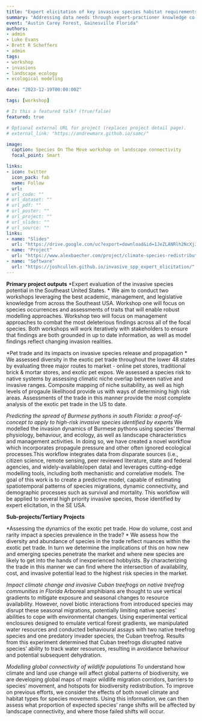 ```yaml
---
title: "Expert elicitation of key invasive species habitat requirements, prevalence, and life history attributes"
summary: "Addressing data needs through expert-practioner knowledge co-generation"
event: "Austin Carey Forest, Gainesville Florida"
authors:
- admin
- Luke Evans
- Brett R Scheffers
- admin
tags:
- workshop
- invasions
- landscape ecology
- ecological modeling

date: "2023-12-19T00:00:00Z"

tags: [workshop]

# Is this a featured talk? (true/false)
featured: true

# Optional external URL for project (replaces project detail page).
# external_link: "https://andrewmarx.github.io/samc/"

image:  
  caption: Species On The Move workshop on landscape connectivity 
  focal_point: Smart

links:
- icon: twitter
  icon_pack: fab
  name: Follow
  url: 
# url_code: ""
# url_dataset: ""
# url_pdf: ""
# url_poster: ""
# url_project: ""
# url_slides: ""
# url_source: ""
links:
- name: "Slides"
  url: "https://drive.google.com/uc?export=download&id=1JeZLANRlh2NcXj3w_hjgRWNqIPKhcGAwCvElYorfSu4"
- name: "Project"
  url: "https://www.alexbaecher.com/project/climate-species-redistribution/"
- name: "Software"
  url: "https://joshcullen.github.io/invasive_spp_expert_elicitation/"
---
```


**Primary project outputs**
*Expert evaluation of the invasive species potential in the Southeast United States. * 
We aim to conduct two workshops leveraging the best academic, management, and legislative knowledge from across the Southeast USA. Workshop one will focus on species occurrences and assessments of traits that will enable robust modelling approaches. Workshop two will focus on management approaches to combat the most deleterious findings across all of the focal species. Both workshops will work iteratively with stakeholders to ensure that findings are both grounded in up to date information, as well as model findings reflect changing invasion realities. 

*Pet trade and its impacts on invasive species release and propagation *
We assessed diversity in the exotic pet trade throughout the lower 48 states by evaluating three major routes to market - online pet stores, traditional brick & mortar stores, and exotic pet expos. We assessed a species risk to native systems by assessing climatic niche overlap between native and invasive ranges. Composite mapping of niche suitability, as well as high levels of progaule likelihood provide us with ways of determining high risk areas. Assessments of the trade in this manner provide the most complete analysis of the exotic pet trade in the US to date. 

*Predicting the spread of Burmese pythons in south Florida: a proof-of-concept to apply to high-risk invasive species identified by experts*
We modelled the invasion dynamics of Burmese pythons using species’ thermal physiology, behaviour, and ecology, as well as landscape characteristics and management activities. In doing so, we have created a novel workflow which incorporates propagule pressure and other often ignored ecological processes.This workflow integrates data from disparate sources (i.e., citizen science, remote sensing, peer reviewed literature, state and federal agencies, and widely-available/open data) and leverages cutting-edge modelling tools, including both mechanistic and correlative models. The goal of this work is to create a predictive model, capable of estimating spatiotemporal patterns of species migrations, dynamic connectivity, and demographic processes such as survival and mortality. This workflow will be applied to several high priority invasive species, those identified by expert elicitation, in the SE USA.  

**Sub-projects/Tertiary Projects**

*Assessing the dynamics of the exotic pet trade. How do volume, cost and rarity impact a species prevalence in the trade? *
We assess how the diversity and abundance of species in the trade reflect nuances within the exotic pet trade. In turn we determine the implications of this on how new and emerging species penetrate the market and where new species are likely to get into the hands of inexperienced hobbyists. By characterizing the trade in this manner we can find where the intersection of availability, cost, and invasive potential lead to the highest risk species in the market. 

*Impact climate change and invasive Cuban treefrogs on native treefrog communities in Florida*
Arboreal amphibians are thought to use vertical gradients to mitigate exposure and seasonal changes to resource availability. However, novel biotic interactions from introduced species may disrupt these seasonal migrations, potentially limiting native species’ abilities to cope with environmental changes. Using experimental vertical enclosures designed to emulate vertical forest gradients, we manipulated water resources and conducted behavioural assays with two native treefrog species and one predatory invader species, the Cuban treefrog. Results from this experiment determined that Cuban treefrogs disrupted native species’ ability to track water resources, resulting in avoidance behaviour and potential subsequent dehydration. 

*Modelling global connectivity of wildlife populations*
To understand how climate and land use change will affect global patterns of biodiversity, we are developing global maps of major wildlife migration corridors, barriers to species’ movement, and hotspots for biodiversity redistribution. To improve on previous efforts, we consider the effects of both novel climate and habitat types for species movements. Using this information, we can then assess what proportion of expected species’ range shifts will be affected by landscape connectivity, and where those failed shifts will occur. 

